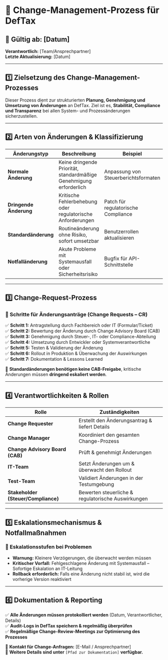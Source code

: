 # 📌 Change-Management-Prozess für DefTax

## 📅 **Gültig ab:** [Datum]  
**Verantwortlich:** [Team/Ansprechpartner]  
**Letzte Aktualisierung:** [Datum]  

---
## **1️⃣ Zielsetzung des Change-Management-Prozesses**
Dieser Prozess dient zur strukturierten **Planung, Genehmigung und Umsetzung von Änderungen** an DefTax. Ziel ist es, **Stabilität, Compliance und Transparenz** bei allen System- und Prozessänderungen sicherzustellen.

---
## **2️⃣ Arten von Änderungen & Klassifizierung**
| Änderungstyp | Beschreibung | Beispiel |
|-------------|-------------|----------|
| **Normale Änderung** | Keine dringende Priorität, standardmäßige Genehmigung erforderlich | Anpassung von Steuerberichtsformaten |
| **Dringende Änderung** | Kritische Fehlerbehebung oder regulatorische Anforderungen | Patch für regulatorische Compliance |
| **Standardänderung** | Routineänderung ohne Risiko, sofort umsetzbar | Benutzerrollen aktualisieren |
| **Notfalländerung** | Akute Probleme mit Systemausfall oder Sicherheitsrisiko | Bugfix für API-Schnittstelle |

---
## **3️⃣ Change-Request-Prozess**
### **🔹 Schritte für Änderungsanträge (Change Requests – CR)**
✅ **Schritt 1:** Antragstellung durch Fachbereich oder IT (Formular/Ticket)  
✅ **Schritt 2:** Bewertung der Änderung durch Change Advisory Board (CAB)  
✅ **Schritt 3:** Genehmigung durch Steuer-, IT- oder Compliance-Abteilung  
✅ **Schritt 4:** Umsetzung durch Entwickler oder Systemverantwortliche  
✅ **Schritt 5:** Testen & Validierung der Änderung  
✅ **Schritt 6:** Rollout in Produktion & Überwachung der Auswirkungen  
✅ **Schritt 7:** Dokumentation & Lessons Learned  

📌 **Standardänderungen benötigen keine CAB-Freigabe**, kritische Änderungen müssen **dringend eskaliert werden**.  

---
## **4️⃣ Verantwortlichkeiten & Rollen**
| Rolle | Zuständigkeiten |
|------|---------------|
| **Change Requester** | Erstellt den Änderungsantrag & liefert Details |
| **Change Manager** | Koordiniert den gesamten Change-Prozess |
| **Change Advisory Board (CAB)** | Prüft & genehmigt Änderungen |
| **IT-Team** | Setzt Änderungen um & überwacht den Rollout |
| **Test-Team** | Validiert Änderungen in der Testumgebung |
| **Stakeholder (Steuer/Compliance)** | Bewerten steuerliche & regulatorische Auswirkungen |

---
## **5️⃣ Eskalationsmechanismus & Notfallmaßnahmen**
### **🚨 Eskalationsstufen bei Problemen**
- **Warnung:** Kleinere Verzögerungen, die überwacht werden müssen
- **Kritischer Vorfall:** Fehlgeschlagene Änderung mit Systemausfall – Sofortige Eskalation an IT-Leitung
- **Rollback erforderlich:** Falls eine Änderung nicht stabil ist, wird die vorherige Version reaktiviert

---
## **6️⃣ Dokumentation & Reporting**
✅ **Alle Änderungen müssen protokolliert werden** (Datum, Verantwortlicher, Details)  
✅ **Audit-Logs in DefTax speichern & regelmäßig überprüfen**  
✅ **Regelmäßige Change-Review-Meetings zur Optimierung des Prozesses**  

📩 **Kontakt für Change-Anfragen:** [E-Mail / Ansprechpartner]  
📂 **Weitere Details sind unter** `[Pfad zur Dokumentation]` **verfügbar.**

